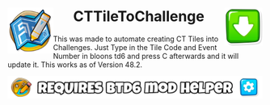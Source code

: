 <h1 align="center">
<a href="https://github.com/doombubbles/template-mod/releases/latest/download/CTTileToChallenge.dll">
    <img align="left" alt="Icon" height="90" src="Icon.png">
    <img align="right" alt="Download" height="75" src="https://raw.githubusercontent.com/gurrenm3/BTD-Mod-Helper/master/BloonsTD6%20Mod%20Helper/Resources/DownloadBtn.png">
</a>
CTTileToChallenge
</h1>

This was made to automate creating CT Tiles into Challenges. Just Type in the Tile Code and Event Number in bloons td6 and press C afterwards and it will update it.
This works as of Version 48.2.


[![Requires BTD6 Mod Helper](https://raw.githubusercontent.com/gurrenm3/BTD-Mod-Helper/master/banner.png)](https://github.com/gurrenm3/BTD-Mod-Helper#readme)
